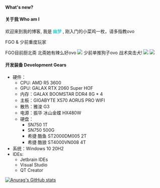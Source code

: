 <link rel="stylesheet" href="//res.kcn3388.club/hexo-theme-obsidian/src/css/font_bili/iconfont.css">
<link rel="stylesheet" href="//res.kcn3388.club/hexo-theme-obsidian/src/css/font_page/iconfont.css">
<div class="my-links">
  <a class="gradient-text" href="https://github.com/kcn3388" target="_blank" rel="noopener"><span class=" iconfont icon-github"></span></a>
  <a class="gradient-text" href="https://twitter.com/kcn3388" target="_blank" rel="noopener"><span class=" iconfont icon-twitter"></span></a>
  <a class="gradient-text" href="https://space.bilibili.com/3789181" target="_blank" rel="noopener"><span class=" iconfont icon-bilibili"></span></a>
</div>

<style>
  .my-links {display: flex; align-content: flex-start; margin-top: 30px;}
  .my-links a {display: flex; color: #000; padding: 2px 10px;border-bottom:none !important;}
  .my-links a span {font-size: 28px;}
</style>

#### What's new?

<div id="dailyplayer"></div>
<script src="https://res.kcn3388.club/hexo-theme-obsidian/src/js/recommend.js"></script>

#### 关于我 Who am I

欢迎来到我的博客, 我是<b style="color: #42d2ca"> **幽梦** </b>, 
刚入门的小菜鸡一枚，请多指教ovo

FGO & 少前重度玩家

FGO目前厨北斋
北斋她有辣么好ovo
![](https://res.kcn3388.club/hexo-theme-obsidian/src/img/default-cover.jpg)
少前单推狗子ovo
战术突击犬!
![](https://res.kcn3388.club/hexo-theme-obsidian/src/img/sop.jpg)
![](https://res.kcn3388.club/hexo-theme-obsidian/src/img/sopjr.jpg)

#### 开发装备 Development Gears

+ 硬件：
  + CPU: AMD R5 3600
  + GPU: GALAX RTX 2060 Super HOF
  + 内存：GALAX BOOMSTAR DDR4 8G * 4
  + 主板：GIGABYTE X570 AORUS PRO WIFI
  + 散热：雅浚 G3
  + 电源：振华 冰山金蝶 HX480W
  + 硬盘：
    + SN750 1T
    + SN750 500G
    + 希捷 酷鱼 ST2000DM005 2T
    + 希捷 酷狼 ST4000VN008 4T
+ 系统：Windows 10 20H2
+ IDEs: 
  + Jetbrain IDEs
  + Visual Studio
  + QT Creator

[![Anurag's GitHub stats](https://github-readme-stats.vercel.app/api?username=kcn3388)](https://github.com/kcn3388/github-readme-stats)

<!--
**kcn3388/kcn3388** is a ✨ _special_ ✨ repository because its `README.md` (this file) appears on your GitHub profile.

Here are some ideas to get you started:

- 🔭 I’m currently working on ...
- 🌱 I’m currently learning ...
- 👯 I’m looking to collaborate on ...
- 🤔 I’m looking for help with ...
- 💬 Ask me about ...
- 📫 How to reach me: ...
- 😄 Pronouns: ...
- ⚡ Fun fact: ...
-->
